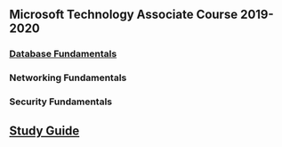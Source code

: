 ## Microsoft Technology Associate Course 2019-2020

### [Database Fundamentals](https://github.com/Tech-Talent-School/Tech-Talent-Academy/blob/master/Microsoft/MTA/Database%20Fundamentals/README.md)
### Networking Fundamentals
### Security Fundamentals

## [Study Guide](./MTA-GUIDE.pdf)
